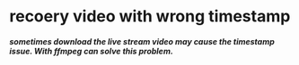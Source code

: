 # recoery video with wrong timestamp
##### sometimes download the live stream video may cause the timestamp issue. With ffmpeg can solve this problem.
##### 
